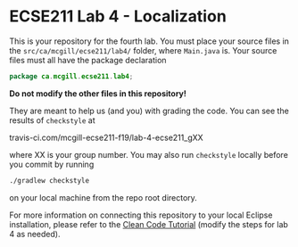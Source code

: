# ECSE211 Lab 4 - Localization

This is your repository for the fourth lab. You must place your source files in the 
`src/ca/mcgill/ecse211/lab4/` folder, where `Main.java` is. Your source files
must all have the package declaration 

```java
package ca.mcgill.ecse211.lab4;
```

**Do not modify the other files in this repository!**

They are meant to help us (and you) with grading the code. You can see the results
of `checkstyle` at

travis-ci.com/mcgill-ecse211-f19/lab-4-ecse211_gXX

where XX is 
your group number. You may also run `checkstyle` locally before you commit by running

```bash
./gradlew checkstyle
```

on your local machine from the repo root directory.

For more information on connecting this repository to your local Eclipse installation,
please refer to the [Clean Code Tutorial](https://mcgill-ecse211-f19.github.io/getting_started_guide/CleanCodeTutorial-F19#step-by-step-instructions)
(modify the steps for lab 4 as needed).
